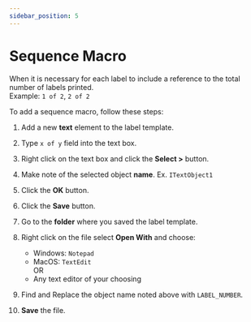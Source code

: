 ```yaml
---
sidebar_position: 5
---
```


# Sequence Macro

When it is necessary for each label to include a reference to the total number of labels printed.  
Example: `1 of 2`, `2 of 2`  

To add a sequence macro, follow these steps:

1. Add a new **text** element to the label template.

1. Type `x of y` field into the text box.

1. Right click on the text box and click the **Select >** button.

1. Make note of the selected object **name**. Ex. `ITextObject1`

1. Click the **OK** button.

1. Click the **Save** button.

1. Go to the **folder** where you saved the label template.

1. Right click on the file select **Open With** and choose:
    - Windows: `Notepad`
    - MacOS: `TextEdit`  
      OR
    - Any text editor of your choosing

1. Find and Replace the object name noted above with `LABEL_NUMBER`.

1. **Save** the file.